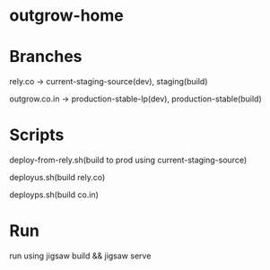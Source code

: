 # outgrow-home

# Branches

rely.co -> current-staging-source(dev), staging(build)

outgrow.co.in -> production-stable-lp(dev), production-stable(build)


# Scripts
deploy-from-rely.sh(build to prod using current-staging-source)

deployus.sh(build rely.co)

deployps.sh(build co.in)

# Run
run using jigsaw build && jigsaw serve
